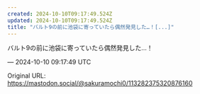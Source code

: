```yaml
---
created: 2024-10-10T09:17:49.524Z
updated: 2024-10-10T09:17:49.524Z
title: "バルト9の前に池袋に寄っていたら偶然発見した…！[...]"
---
```


<p>バルト9の前に池袋に寄っていたら偶然発見した…！</p>

&mdash; 2024-10-10 09:17:49 UTC

Original URL: https://mastodon.social/@sakuramochi0/113282375320876160
